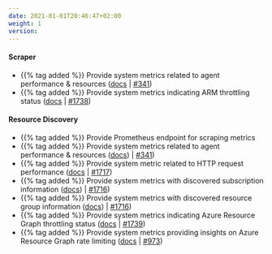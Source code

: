 ```yaml
---
date: 2021-01-01T20:46:47+02:00
weight: 1
version:
---
```


#### Scraper

- {{% tag added %}} Provide system metrics related to agent performance & resources ([docs](https://promitor.io/operations/#performance)
 | [#341](https://github.com/tomkerkhove/promitor/issues/341))
- {{% tag added %}} Provide system metrics indicating ARM throttling status ([docs](https://promitor.io/operations/#azure-resource-manager-api---consumption--throttling)
 | [#1738](https://github.com/tomkerkhove/promitor/issues/1738))

#### Resource Discovery

- {{% tag added %}} Provide Prometheus endpoint for scraping metrics
- {{% tag added %}} Provide system metrics related to agent performance & resources ([docs](https://promitor.io/operations/#performance))
 | [#341](https://github.com/tomkerkhove/promitor/issues/341))
- {{% tag added %}} Provide system metric related to HTTP request performance ([docs](https://promitor.io/operations/#performance)
 | [#1717](https://github.com/tomkerkhove/promitor/issues/1717))
- {{% tag added %}} Provide system metrics with discovered subscription information ([docs](https://promitor.io/operations/#discovery))
 | [#1716](https://github.com/tomkerkhove/promitor/issues/1716))
- {{% tag added %}} Provide system metrics with discovered resource group information ([docs](https://promitor.io/operations/#discovery))
 | [#1716](https://github.com/tomkerkhove/promitor/issues/1716))
- {{% tag added %}} Provide system metrics indicating Azure Resource Graph throttling status ([docs](https://promitor.io/operations/#azure-resource-graph)
 | [#1739](https://github.com/tomkerkhove/promitor/issues/1739))
- {{% tag added %}} Provide system metrics providing insights on Azure Resource Graph rate limiting ([docs](https://promitor.io/operations/#azure-resource-graph)
 | [#973](https://github.com/tomkerkhove/promitor/issues/973))
